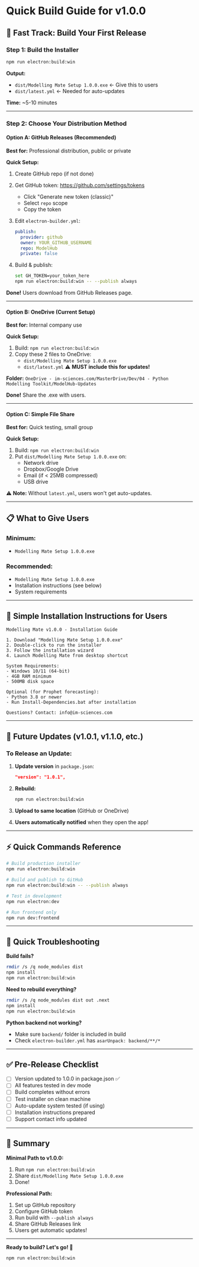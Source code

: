 # Quick Build Guide for v1.0.0

## 🚀 Fast Track: Build Your First Release

### Step 1: Build the Installer
```bash
npm run electron:build:win
```

**Output:**
- `dist/Modelling Mate Setup 1.0.0.exe` ← Give this to users
- `dist/latest.yml` ← Needed for auto-updates

**Time:** ~5-10 minutes

---

### Step 2: Choose Your Distribution Method

#### Option A: GitHub Releases (Recommended)

**Best for:** Professional distribution, public or private

**Quick Setup:**
1. Create GitHub repo (if not done)
2. Get GitHub token: https://github.com/settings/tokens
   - Click "Generate new token (classic)"
   - Select `repo` scope
   - Copy the token

3. Edit `electron-builder.yml`:
   ```yaml
   publish:
     provider: github
     owner: YOUR_GITHUB_USERNAME
     repo: ModelHub
     private: false
   ```

4. Build & publish:
   ```bash
   set GH_TOKEN=your_token_here
   npm run electron:build:win -- --publish always
   ```

**Done!** Users download from GitHub Releases page.

---

#### Option B: OneDrive (Current Setup)

**Best for:** Internal company use

**Quick Setup:**
1. Build: `npm run electron:build:win`
2. Copy these 2 files to OneDrive:
   - `dist/Modelling Mate Setup 1.0.0.exe`
   - `dist/latest.yml` ⚠️ **MUST include this for updates!**

**Folder:** `OneDrive - im-sciences.com/MasterDrive/Dev/04 - Python Modelling Toolkit/ModelHub-Updates`

**Done!** Share the .exe with users.

---

#### Option C: Simple File Share

**Best for:** Quick testing, small group

**Quick Setup:**
1. Build: `npm run electron:build:win`
2. Put `dist/Modelling Mate Setup 1.0.0.exe` on:
   - Network drive
   - Dropbox/Google Drive
   - Email (if < 25MB compressed)
   - USB drive

⚠️ **Note:** Without `latest.yml`, users won't get auto-updates.

---

## 📋 What to Give Users

### Minimum:
- `Modelling Mate Setup 1.0.0.exe`

### Recommended:
- `Modelling Mate Setup 1.0.0.exe`
- Installation instructions (see below)
- System requirements

---

## 📝 Simple Installation Instructions for Users

```
Modelling Mate v1.0.0 - Installation Guide

1. Download "Modelling Mate Setup 1.0.0.exe"
2. Double-click to run the installer
3. Follow the installation wizard
4. Launch Modelling Mate from desktop shortcut

System Requirements:
- Windows 10/11 (64-bit)
- 4GB RAM minimum
- 500MB disk space

Optional (for Prophet forecasting):
- Python 3.8 or newer
- Run Install-Dependencies.bat after installation

Questions? Contact: info@im-sciences.com
```

---

## 🔄 Future Updates (v1.0.1, v1.1.0, etc.)

### To Release an Update:

1. **Update version** in `package.json`:
   ```json
   "version": "1.0.1",
   ```

2. **Rebuild:**
   ```bash
   npm run electron:build:win
   ```

3. **Upload to same location** (GitHub or OneDrive)

4. **Users automatically notified** when they open the app!

---

## ⚡ Quick Commands Reference

```bash
# Build production installer
npm run electron:build:win

# Build and publish to GitHub
npm run electron:build:win -- --publish always

# Test in development
npm run electron:dev

# Run frontend only
npm run dev:frontend
```

---

## 🐛 Quick Troubleshooting

**Build fails?**
```bash
rmdir /s /q node_modules dist
npm install
npm run electron:build:win
```

**Need to rebuild everything?**
```bash
rmdir /s /q node_modules dist out .next
npm install
npm run electron:build:win
```

**Python backend not working?**
- Make sure `backend/` folder is included in build
- Check `electron-builder.yml` has `asarUnpack: backend/**/*`

---

## ✅ Pre-Release Checklist

- [ ] Version updated to 1.0.0 in package.json ✅
- [ ] All features tested in dev mode
- [ ] Build completes without errors
- [ ] Test installer on clean machine
- [ ] Auto-update system tested (if using)
- [ ] Installation instructions prepared
- [ ] Support contact info updated

---

## 🎯 Summary

**Minimal Path to v1.0.0:**
1. Run `npm run electron:build:win`
2. Share `dist/Modelling Mate Setup 1.0.0.exe`
3. Done!

**Professional Path:**
1. Set up GitHub repository
2. Configure GitHub token
3. Run build with `--publish always`
4. Share GitHub Releases link
5. Users get automatic updates!

---

**Ready to build? Let's go! 🚀**

```bash
npm run electron:build:win
```

